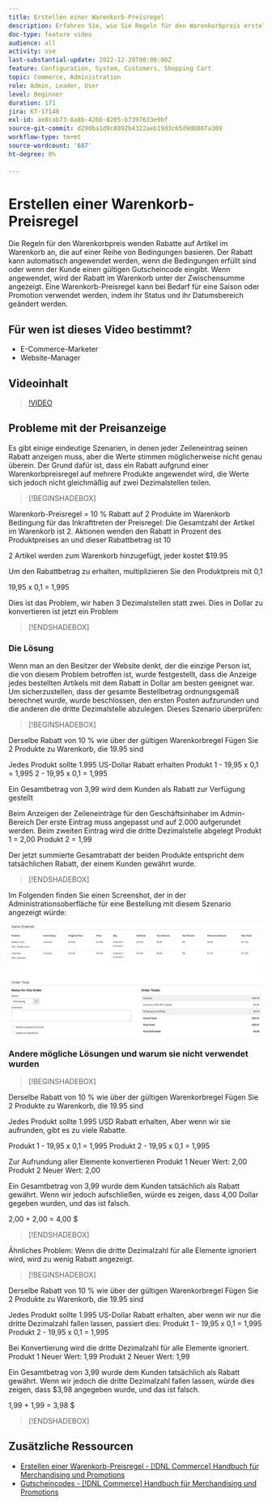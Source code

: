```yaml
---
title: Erstellen einer Warenkorb-Preisregel
description: Erfahren Sie, wie Sie Regeln für den Warenkorbpreis erstellen, die Rabatte im Warenkorb auf der Grundlage einer Reihe von Bedingungen anwenden.
doc-type: feature video
audience: all
activity: use
last-substantial-update: 2022-12-28T00:00:00Z
feature: Configuration, System, Customers, Shopping Cart
topic: Commerce, Administration
role: Admin, Leader, User
level: Beginner
duration: 171
jira: KT-17148
exl-id: ae8cab73-8a8b-4266-8205-b7397633e9bf
source-git-commit: d290ba1d9c8892b4322aeb19d3c65d9d8087a309
workflow-type: tm+mt
source-wordcount: '687'
ht-degree: 0%

---
```


# Erstellen einer Warenkorb-Preisregel

Die Regeln für den Warenkorbpreis wenden Rabatte auf Artikel im Warenkorb an, die auf einer Reihe von Bedingungen basieren. Der Rabatt kann automatisch angewendet werden, wenn die Bedingungen erfüllt sind oder wenn der Kunde einen gültigen Gutscheincode eingibt. Wenn angewendet, wird der Rabatt im Warenkorb unter der Zwischensumme angezeigt. Eine Warenkorb-Preisregel kann bei Bedarf für eine Saison oder Promotion verwendet werden, indem ihr Status und ihr Datumsbereich geändert werden.

## Für wen ist dieses Video bestimmt?

- E-Commerce-Marketer
- Website-Manager

## Videoinhalt

>[!VIDEO](https://video.tv.adobe.com/v/343835?quality=12&learn=on)

## Probleme mit der Preisanzeige

Es gibt einige eindeutige Szenarien, in denen jeder Zeileneintrag seinen Rabatt anzeigen muss, aber die Werte stimmen möglicherweise nicht genau überein. Der Grund dafür ist, dass ein Rabatt aufgrund einer Warenkorbpreisregel auf mehrere Produkte angewendet wird, die Werte sich jedoch nicht gleichmäßig auf zwei Dezimalstellen teilen.

>[!BEGINSHADEBOX]

Warenkorb-Preisregel = 10 % Rabatt auf 2 Produkte im Warenkorb
Bedingung für das Inkrafttreten der Preisregel: Die Gesamtzahl der Artikel im Warenkorb ist 2.
Aktionen wenden den Rabatt in Prozent des Produktpreises an und dieser Rabattbetrag ist 10

2 Artikel werden zum Warenkorb hinzugefügt, jeder kostet $19.95

Um den Rabattbetrag zu erhalten, multiplizieren Sie den Produktpreis mit 0,1

19,95 x 0,1 = 1,995

Dies ist das Problem, wir haben 3 Dezimalstellen statt zwei. Dies in Dollar zu konvertieren ist jetzt ein Problem

>[!ENDSHADEBOX]

### Die Lösung

Wenn man an den Besitzer der Website denkt, der die einzige Person ist, die von diesem Problem betroffen ist, wurde festgestellt, dass die Anzeige jedes bestellten Artikels mit dem Rabatt in Dollar am besten geeignet war. Um sicherzustellen, dass der gesamte Bestellbetrag ordnungsgemäß berechnet wurde, wurde beschlossen, den ersten Posten aufzurunden und die anderen die dritte Dezimalstelle abzulegen. Dieses Szenario überprüfen:

>[!BEGINSHADEBOX]

Derselbe Rabatt von 10 % wie über der gültigen Warenkorbregel
Fügen Sie 2 Produkte zu Warenkorb, die 19.95 sind

Jedes Produkt sollte 1.995 US-Dollar Rabatt erhalten
Produkt 1 - 19,95 x 0,1 = 1,995
2 - 19,95 x 0,1 = 1,995

Ein Gesamtbetrag von 3,99 wird dem Kunden als Rabatt zur Verfügung gestellt

Beim Anzeigen der Zeileneinträge für den Geschäftsinhaber im Admin-Bereich
Der erste Eintrag muss angepasst und auf 2.000 aufgerundet werden. Beim zweiten Eintrag wird die dritte Dezimalstelle abgelegt
Produkt 1 = 2,00
Produkt 2 = 1,99

Der jetzt summierte Gesamtrabatt der beiden Produkte entspricht dem tatsächlichen Rabatt, der einem Kunden gewährt wurde.
>[!ENDSHADEBOX]

Im Folgenden finden Sie einen Screenshot, der in der Administrationsoberfläche für eine Bestellung mit diesem Szenario angezeigt würde:

![Admin-Ansicht mit bestellten Artikeln mit unterschiedlichen Werten](../assets/commerce-admin-cart-price-rule-values-different.png)

### Andere mögliche Lösungen und warum sie nicht verwendet wurden

>[!BEGINSHADEBOX]

Derselbe Rabatt von 10 % wie über der gültigen Warenkorbregel
Fügen Sie 2 Produkte zu Warenkorb, die 19.95 sind

Jedes Produkt sollte 1.995 USD Rabatt erhalten,
Aber wenn wir sie aufrunden, gibt es zu viele Rabatte.

Produkt 1 - 19,95 x 0,1 = 1,995
Produkt 2 - 19,95 x 0,1 = 1,995

Zur Aufrundung aller Elemente konvertieren
Produkt 1 Neuer Wert: 2,00
Produkt 2 Neuer Wert: 2,00

Ein Gesamtbetrag von 3,99 wurde dem Kunden tatsächlich als Rabatt gewährt.
Wenn wir jedoch aufschließen, würde es zeigen, dass 4,00 Dollar gegeben wurden, und das ist falsch.

2,00 + 2,00 = 4,00 $

>[!ENDSHADEBOX]

Ähnliches Problem: Wenn die dritte Dezimalzahl für alle Elemente ignoriert wird, wird zu wenig Rabatt angezeigt.

>[!BEGINSHADEBOX]

Derselbe Rabatt von 10 % wie über der gültigen Warenkorbregel
Fügen Sie 2 Produkte zu Warenkorb, die 19.95 sind

Jedes Produkt sollte 1.995 US-Dollar Rabatt erhalten, aber wenn wir nur die dritte Dezimalzahl fallen lassen, passiert dies:
Produkt 1 - 19,95 x 0,1 = 1,995
Produkt 2 - 19,95 x 0,1 = 1,995

Bei Konvertierung wird die dritte Dezimalzahl für alle Elemente ignoriert.
Produkt 1 Neuer Wert: 1,99
Produkt 2 Neuer Wert: 1,99

Ein Gesamtbetrag von 3,99 wurde dem Kunden tatsächlich als Rabatt gewährt.
Wenn wir jedoch die dritte Dezimalzahl fallen lassen, würde dies zeigen, dass $3,98 angegeben wurde, und das ist falsch.

1,99 + 1,99 = 3,98 $

>[!ENDSHADEBOX]


## Zusätzliche Ressourcen

- [Erstellen einer Warenkorb-Preisregel - [!DNL Commerce] Handbuch für Merchandising und Promotions](https://experienceleague.adobe.com/docs/commerce-admin/marketing/promotions/cart-rules/price-rules-cart-create.html)
- [Gutscheincodes - [!DNL Commerce] Handbuch für Merchandising und Promotions](https://experienceleague.adobe.com/docs/commerce-admin/marketing/promotions/cart-rules/price-rules-cart-coupon.html)
